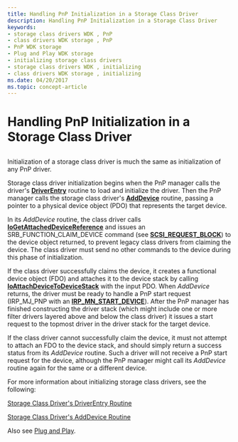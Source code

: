 ```yaml
---
title: Handling PnP Initialization in a Storage Class Driver
description: Handling PnP Initialization in a Storage Class Driver
keywords:
- storage class drivers WDK , PnP
- class drivers WDK storage , PnP
- PnP WDK storage
- Plug and Play WDK storage
- initializing storage class drivers
- storage class drivers WDK , initializing
- class drivers WDK storage , initializing
ms.date: 04/20/2017
ms.topic: concept-article
---
```


# Handling PnP Initialization in a Storage Class Driver


## <span id="ddk_handling_pnp_initialization_in_a_storage_class_driver_kg"></span><span id="DDK_HANDLING_PNP_INITIALIZATION_IN_A_STORAGE_CLASS_DRIVER_KG"></span>


Initialization of a storage class driver is much the same as initialization of any PnP driver.

Storage class driver initialization begins when the PnP manager calls the driver's [**DriverEntry**](/windows-hardware/drivers/ddi/wdm/nc-wdm-driver_initialize) routine to load and initialize the driver. Then the PnP manager calls the storage class driver's [**AddDevice**](/windows-hardware/drivers/ddi/wdm/nc-wdm-driver_add_device) routine, passing a pointer to a physical device object (PDO) that represents the target device.

In its *AddDevice* routine, the class driver calls [**IoGetAttachedDeviceReference**](/windows-hardware/drivers/ddi/ntifs/nf-ntifs-iogetattacheddevicereference) and issues an SRB\_FUNCTION\_CLAIM\_DEVICE command (see [**SCSI\_REQUEST\_BLOCK**](/windows-hardware/drivers/ddi/srb/ns-srb-_scsi_request_block)) to the device object returned, to prevent legacy class drivers from claiming the device. The class driver must send no other commands to the device during this phase of initialization.

If the class driver successfully claims the device, it creates a functional device object (FDO) and attaches it to the device stack by calling [**IoAttachDeviceToDeviceStack**](/windows-hardware/drivers/ddi/wdm/nf-wdm-ioattachdevicetodevicestack) with the input PDO. When *AddDevice* returns, the driver must be ready to handle a PnP start request (IRP\_MJ\_PNP with an [**IRP\_MN\_START\_DEVICE**](../kernel/irp-mn-start-device.md)). After the PnP manager has finished constructing the driver stack (which might include one or more filter drivers layered above and below the class driver) it issues a start request to the topmost driver in the driver stack for the target device.

If the class driver cannot successfully claim the device, it must not attempt to attach an FDO to the device stack, and should simply return a success status from its *AddDevice* routine. Such a driver will not receive a PnP start request for the device, although the PnP manager might call its *AddDevice* routine again for the same or a different device.

For more information about initializing storage class drivers, see the following:

[Storage Class Driver's DriverEntry Routine](storage-class-driver-s-driverentry-routine.md)

[Storage Class Driver's AddDevice Routine](storage-class-driver-s-adddevice-routine.md)

Also see [Plug and Play](../kernel/introduction-to-plug-and-play.md).


